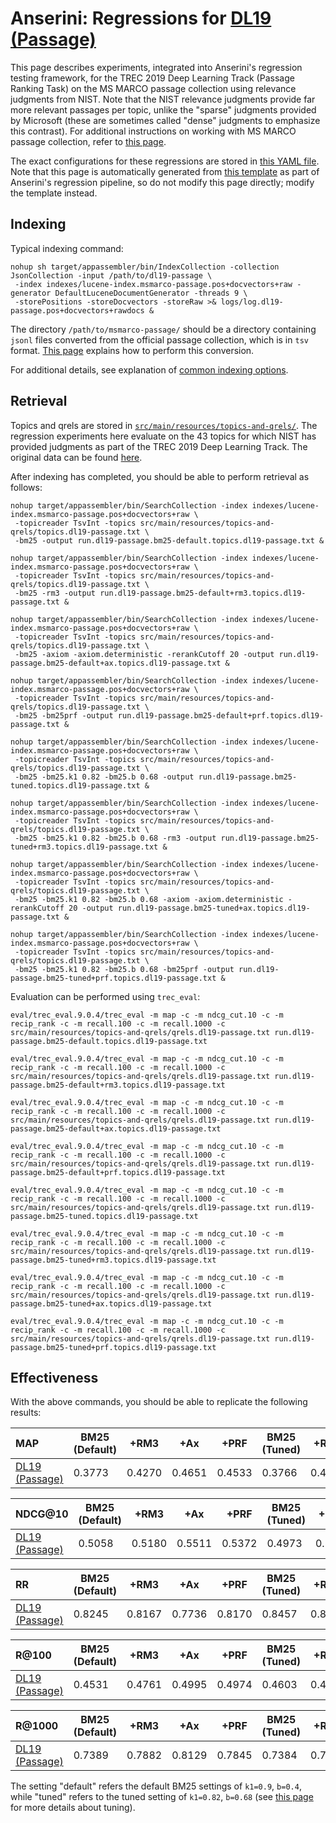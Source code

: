 # Anserini: Regressions for [DL19 (Passage)](https://github.com/microsoft/TREC-2019-Deep-Learning)

This page describes experiments, integrated into Anserini's regression testing framework, for the TREC 2019 Deep Learning Track (Passage Ranking Task) on the MS MARCO passage collection using relevance judgments from NIST.
Note that the NIST relevance judgments provide far more relevant passages per topic, unlike the "sparse" judgments provided by Microsoft (these are sometimes called "dense" judgments to emphasize this contrast).
For additional instructions on working with MS MARCO passage collection, refer to [this page](experiments-msmarco-passage.md).

The exact configurations for these regressions are stored in [this YAML file](../src/main/resources/regression/dl19-passage.yaml).
Note that this page is automatically generated from [this template](../src/main/resources/docgen/templates/dl19-passage.template) as part of Anserini's regression pipeline, so do not modify this page directly; modify the template instead.

## Indexing

Typical indexing command:

```
nohup sh target/appassembler/bin/IndexCollection -collection JsonCollection -input /path/to/dl19-passage \
 -index indexes/lucene-index.msmarco-passage.pos+docvectors+raw -generator DefaultLuceneDocumentGenerator -threads 9 \
 -storePositions -storeDocvectors -storeRaw >& logs/log.dl19-passage.pos+docvectors+rawdocs &
```

The directory `/path/to/msmarco-passage/` should be a directory containing `jsonl` files converted from the official passage collection, which is in `tsv` format.
[This page](experiments-msmarco-passage.md) explains how to perform this conversion.

For additional details, see explanation of [common indexing options](common-indexing-options.md).

## Retrieval

Topics and qrels are stored in [`src/main/resources/topics-and-qrels/`](../src/main/resources/topics-and-qrels/).
The regression experiments here evaluate on the 43 topics for which NIST has provided judgments as part of the TREC 2019 Deep Learning Track.
The original data can be found [here](https://trec.nist.gov/data/deep2019.html).

After indexing has completed, you should be able to perform retrieval as follows:

```
nohup target/appassembler/bin/SearchCollection -index indexes/lucene-index.msmarco-passage.pos+docvectors+raw \
 -topicreader TsvInt -topics src/main/resources/topics-and-qrels/topics.dl19-passage.txt \
 -bm25 -output run.dl19-passage.bm25-default.topics.dl19-passage.txt &

nohup target/appassembler/bin/SearchCollection -index indexes/lucene-index.msmarco-passage.pos+docvectors+raw \
 -topicreader TsvInt -topics src/main/resources/topics-and-qrels/topics.dl19-passage.txt \
 -bm25 -rm3 -output run.dl19-passage.bm25-default+rm3.topics.dl19-passage.txt &

nohup target/appassembler/bin/SearchCollection -index indexes/lucene-index.msmarco-passage.pos+docvectors+raw \
 -topicreader TsvInt -topics src/main/resources/topics-and-qrels/topics.dl19-passage.txt \
 -bm25 -axiom -axiom.deterministic -rerankCutoff 20 -output run.dl19-passage.bm25-default+ax.topics.dl19-passage.txt &

nohup target/appassembler/bin/SearchCollection -index indexes/lucene-index.msmarco-passage.pos+docvectors+raw \
 -topicreader TsvInt -topics src/main/resources/topics-and-qrels/topics.dl19-passage.txt \
 -bm25 -bm25prf -output run.dl19-passage.bm25-default+prf.topics.dl19-passage.txt &

nohup target/appassembler/bin/SearchCollection -index indexes/lucene-index.msmarco-passage.pos+docvectors+raw \
 -topicreader TsvInt -topics src/main/resources/topics-and-qrels/topics.dl19-passage.txt \
 -bm25 -bm25.k1 0.82 -bm25.b 0.68 -output run.dl19-passage.bm25-tuned.topics.dl19-passage.txt &

nohup target/appassembler/bin/SearchCollection -index indexes/lucene-index.msmarco-passage.pos+docvectors+raw \
 -topicreader TsvInt -topics src/main/resources/topics-and-qrels/topics.dl19-passage.txt \
 -bm25 -bm25.k1 0.82 -bm25.b 0.68 -rm3 -output run.dl19-passage.bm25-tuned+rm3.topics.dl19-passage.txt &

nohup target/appassembler/bin/SearchCollection -index indexes/lucene-index.msmarco-passage.pos+docvectors+raw \
 -topicreader TsvInt -topics src/main/resources/topics-and-qrels/topics.dl19-passage.txt \
 -bm25 -bm25.k1 0.82 -bm25.b 0.68 -axiom -axiom.deterministic -rerankCutoff 20 -output run.dl19-passage.bm25-tuned+ax.topics.dl19-passage.txt &

nohup target/appassembler/bin/SearchCollection -index indexes/lucene-index.msmarco-passage.pos+docvectors+raw \
 -topicreader TsvInt -topics src/main/resources/topics-and-qrels/topics.dl19-passage.txt \
 -bm25 -bm25.k1 0.82 -bm25.b 0.68 -bm25prf -output run.dl19-passage.bm25-tuned+prf.topics.dl19-passage.txt &
```

Evaluation can be performed using `trec_eval`:

```
eval/trec_eval.9.0.4/trec_eval -m map -c -m ndcg_cut.10 -c -m recip_rank -c -m recall.100 -c -m recall.1000 -c src/main/resources/topics-and-qrels/qrels.dl19-passage.txt run.dl19-passage.bm25-default.topics.dl19-passage.txt

eval/trec_eval.9.0.4/trec_eval -m map -c -m ndcg_cut.10 -c -m recip_rank -c -m recall.100 -c -m recall.1000 -c src/main/resources/topics-and-qrels/qrels.dl19-passage.txt run.dl19-passage.bm25-default+rm3.topics.dl19-passage.txt

eval/trec_eval.9.0.4/trec_eval -m map -c -m ndcg_cut.10 -c -m recip_rank -c -m recall.100 -c -m recall.1000 -c src/main/resources/topics-and-qrels/qrels.dl19-passage.txt run.dl19-passage.bm25-default+ax.topics.dl19-passage.txt

eval/trec_eval.9.0.4/trec_eval -m map -c -m ndcg_cut.10 -c -m recip_rank -c -m recall.100 -c -m recall.1000 -c src/main/resources/topics-and-qrels/qrels.dl19-passage.txt run.dl19-passage.bm25-default+prf.topics.dl19-passage.txt

eval/trec_eval.9.0.4/trec_eval -m map -c -m ndcg_cut.10 -c -m recip_rank -c -m recall.100 -c -m recall.1000 -c src/main/resources/topics-and-qrels/qrels.dl19-passage.txt run.dl19-passage.bm25-tuned.topics.dl19-passage.txt

eval/trec_eval.9.0.4/trec_eval -m map -c -m ndcg_cut.10 -c -m recip_rank -c -m recall.100 -c -m recall.1000 -c src/main/resources/topics-and-qrels/qrels.dl19-passage.txt run.dl19-passage.bm25-tuned+rm3.topics.dl19-passage.txt

eval/trec_eval.9.0.4/trec_eval -m map -c -m ndcg_cut.10 -c -m recip_rank -c -m recall.100 -c -m recall.1000 -c src/main/resources/topics-and-qrels/qrels.dl19-passage.txt run.dl19-passage.bm25-tuned+ax.topics.dl19-passage.txt

eval/trec_eval.9.0.4/trec_eval -m map -c -m ndcg_cut.10 -c -m recip_rank -c -m recall.100 -c -m recall.1000 -c src/main/resources/topics-and-qrels/qrels.dl19-passage.txt run.dl19-passage.bm25-tuned+prf.topics.dl19-passage.txt
```

## Effectiveness

With the above commands, you should be able to replicate the following results:

MAP                                     | BM25 (Default)| +RM3      | +Ax       | +PRF      | BM25 (Tuned)| +RM3      | +Ax       | +PRF      |
:---------------------------------------|-----------|-----------|-----------|-----------|-----------|-----------|-----------|-----------|
[DL19 (Passage)](https://trec.nist.gov/data/deep2019.html)| 0.3773    | 0.4270    | 0.4651    | 0.4533    | 0.3766    | 0.4249    | 0.4722    | 0.4522    |


NDCG@10                                 | BM25 (Default)| +RM3      | +Ax       | +PRF      | BM25 (Tuned)| +RM3      | +Ax       | +PRF      |
:---------------------------------------|-----------|-----------|-----------|-----------|-----------|-----------|-----------|-----------|
[DL19 (Passage)](https://trec.nist.gov/data/deep2019.html)| 0.5058    | 0.5180    | 0.5511    | 0.5372    | 0.4973    | 0.5231    | 0.5461    | 0.5536    |


RR                                      | BM25 (Default)| +RM3      | +Ax       | +PRF      | BM25 (Tuned)| +RM3      | +Ax       | +PRF      |
:---------------------------------------|-----------|-----------|-----------|-----------|-----------|-----------|-----------|-----------|
[DL19 (Passage)](https://trec.nist.gov/data/deep2019.html)| 0.8245    | 0.8167    | 0.7736    | 0.8170    | 0.8457    | 0.8229    | 0.8218    | 0.8178    |


R@100                                   | BM25 (Default)| +RM3      | +Ax       | +PRF      | BM25 (Tuned)| +RM3      | +Ax       | +PRF      |
:---------------------------------------|-----------|-----------|-----------|-----------|-----------|-----------|-----------|-----------|
[DL19 (Passage)](https://trec.nist.gov/data/deep2019.html)| 0.4531    | 0.4761    | 0.4995    | 0.4974    | 0.4603    | 0.4747    | 0.5065    | 0.4969    |


R@1000                                  | BM25 (Default)| +RM3      | +Ax       | +PRF      | BM25 (Tuned)| +RM3      | +Ax       | +PRF      |
:---------------------------------------|-----------|-----------|-----------|-----------|-----------|-----------|-----------|-----------|
[DL19 (Passage)](https://trec.nist.gov/data/deep2019.html)| 0.7389    | 0.7882    | 0.8129    | 0.7845    | 0.7384    | 0.7762    | 0.8094    | 0.7894    |

The setting "default" refers the default BM25 settings of `k1=0.9`, `b=0.4`, while "tuned" refers to the tuned setting of `k1=0.82`, `b=0.68` (see [this page](experiments-msmarco-passage.md) for more details about tuning).

